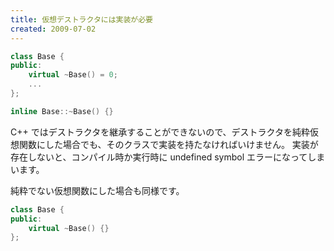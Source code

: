 ```yaml
---
title: 仮想デストラクタには実装が必要
created: 2009-07-02
---
```


~~~ cpp
class Base {
public:
    virtual ~Base() = 0;
    ...
};

inline Base::~Base() {}
~~~

C++ ではデストラクタを継承することができないので、デストラクタを純粋仮想関数にした場合でも、そのクラスで実装を持たなければいけません。
実装が存在しないと、コンパイル時か実行時に undefined symbol エラーになってしまいます。

純粋でない仮想関数にした場合も同様です。

~~~ cpp
class Base {
public:
    virtual ~Base() {}
};
~~~

